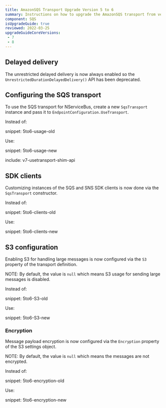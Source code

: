 ```yaml
---
title: AmazonSQS Transport Upgrade Version 5 to 6
summary: Instructions on how to upgrade the AmazonSQS transport from version 5 to 6
component: SQS
isUpgradeGuide: true
reviewed: 2022-03-25
upgradeGuideCoreVersions:
 - 7
 - 8
---
```


## Delayed delivery

The unrestricted delayed delivery is now always enabled so the `UnrestrictedDurationDelayedDelivery()` API has been deprecated.

## Configuring the SQS transport

To use the SQS transport for NServiceBus, create a new `SqsTransport` instance and pass it to `EndpointConfiguration.UseTransport`.

Instead of:

snippet: 5to6-usage-old

Use:

snippet: 5to6-usage-new

include: v7-usetransport-shim-api

## SDK clients

Customizing instances of the SQS and SNS SDK clients is now done via the `SqsTransport` constructor.

Instead of:

snippet: 5to6-clients-old

Use:

snippet: 5to6-clients-new

## S3 configuration

Enabling S3 for handling large messages is now configured via the `S3` property of the transport definition.

NOTE: By default, the value is `null` which means S3 usage for sending large messages is disabled.

Instead of:

snippet: 5to6-S3-old

Use:

snippet: 5to6-S3-new

### Encryption

Message payload encryption is now configured via the `Encryption` property of the S3 settings object.

NOTE: By default, the value is `null` which means the messages are not encrypted.

Instead of:

snippet: 5to6-encryption-old

Use:

snippet: 5to6-encryption-new
